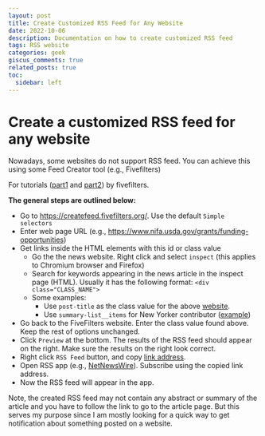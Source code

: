 ```yaml
---
layout: post
title: Create Customized RSS Feed for Any Website
date: 2022-10-06 
description: Documentation on how to create customized RSS feed
tags: RSS website 
categories: geek
giscus_comments: true
related_posts: true
toc:
  sidebar: left
---
```

# Create a customized RSS feed for any website
Nowadays, some websites do not support RSS feed. You can achieve this using some Feed Creator tool (e.g., Fivefilters)

For tutorials ([part1](https://www.fivefilters.org/2021/how-to-turn-a-webpage-into-an-rss-feed/) and [part2](https://www.fivefilters.org/2021/how-to-turn-a-webpage-into-an-rss-feed-pt2/)) by fivefilters.

**The general steps are outlined below:**
- Go to https://createfeed.fivefilters.org/. Use the default `Simple selectors`
- Enter web page URL (e.g., https://www.nifa.usda.gov/grants/funding-opportunities)
- Get links inside the HTML elements with this id or class value
	- Go the the news website. Right click and select `inspect` (this applies to Chromium browser and Firefox)
	- Search for keywords appearing in the news article in the inspect page (HTML). Usually it has the following format: `<div class="CLASS_NAME">`
	- Some examples:
		- Use `post-title` as the class value for the above [website](https://www.nifa.usda.gov/grants/funding-opportunities). 
		- Use `summary-list__items` for New Yorker contributor ([example](https://www.newyorker.com/contributors/peter-hessler))
- Go back to the FiveFilters website. Enter the class value found above. Keep the rest of options unchanged.
- Click `Preview` at the bottom. The results of the RSS feed should appear on the right. Make sure the results on the right look correct.
- Right click `RSS Feed` button, and copy [link address](https://createfeed.fivefilters.org/extract.php?url=https%3A%2F%2Fwww.nifa.usda.gov%2Fgrants%2Ffunding-opportunities&in_id_or_class=post-title&max=5&order=document&guid=0).
- Open RSS app (e.g., [NetNewsWire](https://netnewswire.com/)). Subscribe using the copied link address.
- Now the RSS feed will appear in the app.

Note, the created RSS feed may not contain any abstract or summary of the article and you have to follow the link to go to the article page. But this serves my purpose since I am mostly looking for a quick way to get notification about something posted on a website. 